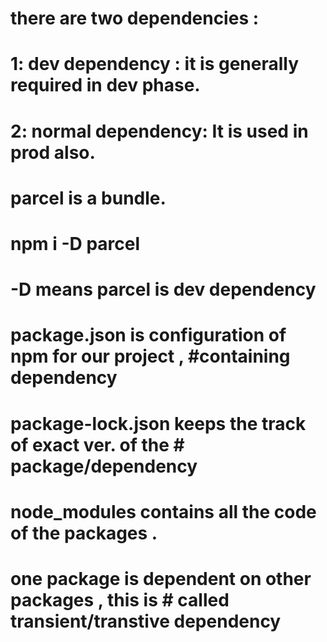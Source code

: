 # there are two dependencies : 
# 1: dev dependency : it is generally required in dev phase.
# 2: normal dependency: It is used in prod also.

# parcel is a bundle.

# npm i -D parcel
# -D means parcel is dev dependency

# package.json is configuration of npm for our project , #containing dependency

# package-lock.json keeps the track of exact ver. of the # package/dependency 

# node_modules contains all the code of the packages .

# one package is dependent on other packages , this is #  called transient/transtive dependency


